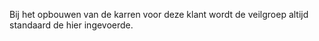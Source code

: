 Bij het opbouwen van de karren voor deze klant wordt de veilgroep altijd standaard de hier ingevoerde. 